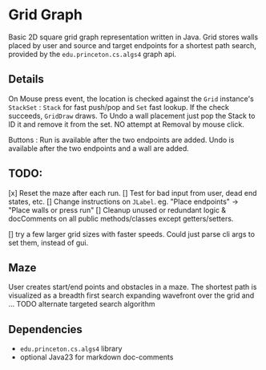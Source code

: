 # Grid Graph 

Basic 2D square grid graph representation written in Java. 
Grid stores walls placed by user and source and target endpoints for a shortest path search, provided by the `edu.princeton.cs.algs4` graph api.

## Details
On Mouse press event, the location is checked against the `Grid` instance's `StackSet` :
 `Stack` for fast push/pop and `Set` fast lookup. If the check succeeds, `GridDraw` draws.
To Undo a wall placement just pop the Stack to ID it and remove it from the set. NO attempt at Removal by mouse click.

Buttons :
 Run is available after the two endpoints are added.
 Undo is available after the two endpoints and a wall are added.

 ## TODO:

[x] Reset the maze after each run.
[] Test for bad input from user, dead end states, etc.
[] Change instructions on `JLabel`. eg. "Place endpoints" -> "Place walls or press run"
[] Cleanup unused or redundant logic & docComments on all public methods/classes except getters/setters.

[] try a few larger grid sizes with faster speeds. Could just parse cli args to set them, instead of gui.

## Maze
 User creates start/end points and obstacles in a maze. The shortest path is visualized as a breadth first search expanding wavefront over the grid and ...
 TODO alternate targeted search algorithm 

## Dependencies

- `edu.princeton.cs.algs4` library
- optional Java23 for markdown doc-comments
